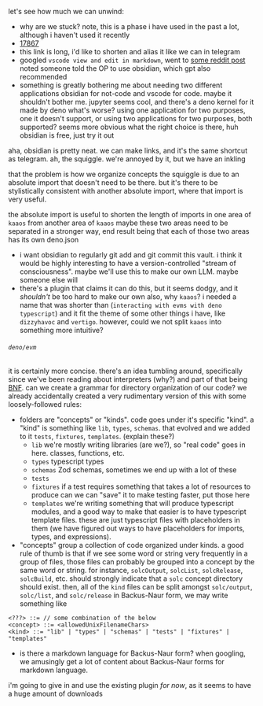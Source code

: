 let's see how much we can unwind:

- why are we stuck? note, this is a phase i have used in the past a lot, although i haven't used it recently
- [17867](https://github.com/denoland/deno/issues/17867)
- this link is long, i'd like to shorten and alias it like we can in telegram
- googled `vscode view and edit in markdown`, went to [some reddit post](https://www.reddit.com/r/vscode/comments/11otish/how_to_edit_mardown_visually/)
noted someone told the OP to use obsidian, which gpt also recommended
- something is greatly bothering me about needing two different applications
obsidian for not-code and vscode for code. maybe it shouldn't bother me. jupyter seems cool, and there's a deno kernel for it made by deno
what's worse? using one application for two purposes, one it doesn't support, or using two applications for two purposes, both supported?
seems more obvious what the right choice is there, huh
obsidian is free, just try it out

aha, obsidian is pretty neat. we can make links, and it's the same shortcut as telegram.
ah, the squiggle. we're annoyed by it, but we have an inkling

that the problem is how we organize concepts
the squiggle is due to an absolute import that doesn't need to be there. but it's there to be
stylistically consistent with another absolute import, where that import is very useful.

the absolute import is useful to shorten the length of imports in one area of `kaaos` from another area of `kaaos`
maybe these two areas need to be separated in a stronger way, end result being that each of those two areas has its own deno.json
- i want obsidian to regularly git add and git commit this vault. i think it would be highly interesting to have a version-controlled "stream of consciousness". maybe we'll use this to make our own LLM. maybe someone else will
- there's a plugin that claims it can do this, but it seems dodgy, and it *shouldn't* be too hard to make our own
also, why `kaaos`? i needed a name that was shorter than (`interacting with evms with deno typescript`) and it fit the theme of some other things i have, like `dizzyhavoc` and `vertigo`. however, could we not split `kaaos` into something more intuitive?
###### `deno/evm`

it is certainly more concise. there's an idea tumbling around, specifically since we've been reading about interpreters (why?) and part of that being [BNF](https://en.wikipedia.org/wiki/Backus%E2%80%93Naur_form). can we create a grammar for directory organization of our code? we already accidentally created a very rudimentary version of this with some loosely-followed rules:
- folders are "concepts" or "kinds". code goes under it's specific "kind". a "kind" is something like `lib`, `types`, `schemas`. that evolved and we added to it `tests`, `fixtures`, `templates`. (explain these?)
	- `lib` we're mostly writing libraries (are we?), so "real code" goes in here. classes, functions, etc.
	- `types` typescript types
	- `schemas` Zod schemas, sometimes we end up with a lot of these
	- `tests` 
	- `fixtures` if a test requires something that takes a lot of resources to produce can we can "save" it to make testing faster, put those here
	- `templates` we're writing something that will produce typescript modules, and a good way to make that easier is to have typescript template files. these are just typescript files with placeholders in them (we have figured out ways to have placeholders for imports, types, and expressions).
- "concepts" group a collection of code organized under kinds. a good rule of thumb is that if we see some word or string very frequently in a group of files, those files can probably be grouped into a concept by the same word or string. for instance, `solcOutput`, `solcList`, `solcRelease`, `solcBuild`, etc. should strongly indicate that a `solc` concept directory should exist. then, all of the `kind` files can be split amongst `solc/output`, `solc/list`, and `solc/release`
in Backus-Naur form, we may write something like
```
<???> ::= // some combination of the below
<concept> ::= <allowedUnixFilenameChars>
<kind> ::= "lib" | "types" | "schemas" | "tests" | "fixtures" | "templates"
```
- is there a markdown language for Backus-Naur form? when googling, we amusingly get a lot of content about Backus-Naur forms for markdown language.

i'm going to give in and use the existing plugin *for now*, as it seems to have a huge amount of downloads